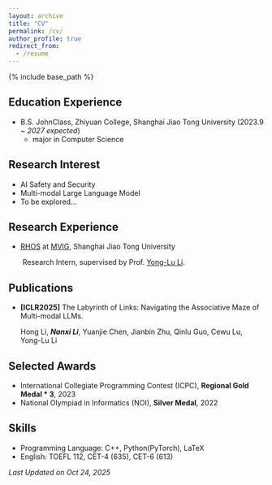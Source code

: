 ```yaml
---
layout: archive
title: "CV"
permalink: /cv/
author_profile: true
redirect_from:
  - /resume
---
```


{% include base_path %}



## Education Experience

- B.S.  JohnClass, Zhiyuan College, Shanghai Jiao Tong University   (2023.9 ~ *2027 expected*)
  - major in Computer Science





## Research Interest

- AI Safety and Security
- Multi-modal Large Language Model
- To be explored...





## Research Experience

- [RHOS](https://mvig-rhos.com/) at [MVIG](https://www.mvig.org), Shanghai Jiao Tong University

  ​	Research Intern, supervised by Prof. [Yong-Lu Li](https://dirtyharrylyl.github.io/).



## Publications

- **[ICLR2025]** The Labyrinth of Links: Navigating the Associative Maze of Multi-modal LLMs. 

  Hong Li, _**Nanxi Li**_, Yuanjie Chen, Jianbin Zhu, Qinlu Guo, Cewu Lu, Yong-Lu Li



## Selected Awards

- International Collegiate Programming Contest (ICPC), **Regional Gold Medal * 3**, 2023
- National Olympiad in Informatics (NOI), **Silver Medal**, 2022





## Skills

- Programming Language: C++, Python(PyTorch), LaTeX
- English: TOEFL 112, CET-4 (635), CET-6 (613)



*Last Updated on Oct 24, 2025*
